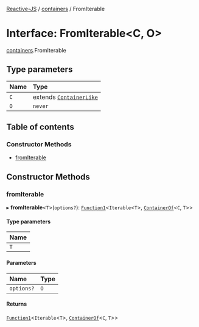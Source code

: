 [Reactive-JS](../README.md) / [containers](../modules/containers.md) / FromIterable

# Interface: FromIterable<C, O\>

[containers](../modules/containers.md).FromIterable

## Type parameters

| Name | Type |
| :------ | :------ |
| `C` | extends [`ContainerLike`](containers.ContainerLike.md) |
| `O` | `never` |

## Table of contents

### Constructor Methods

- [fromIterable](containers.FromIterable.md#fromiterable)

## Constructor Methods

### fromIterable

▸ **fromIterable**<`T`\>(`options?`): [`Function1`](../modules/functions.md#function1)<`Iterable`<`T`\>, [`ContainerOf`](../modules/containers.md#containerof)<`C`, `T`\>\>

#### Type parameters

| Name |
| :------ |
| `T` |

#### Parameters

| Name | Type |
| :------ | :------ |
| `options?` | `O` |

#### Returns

[`Function1`](../modules/functions.md#function1)<`Iterable`<`T`\>, [`ContainerOf`](../modules/containers.md#containerof)<`C`, `T`\>\>
